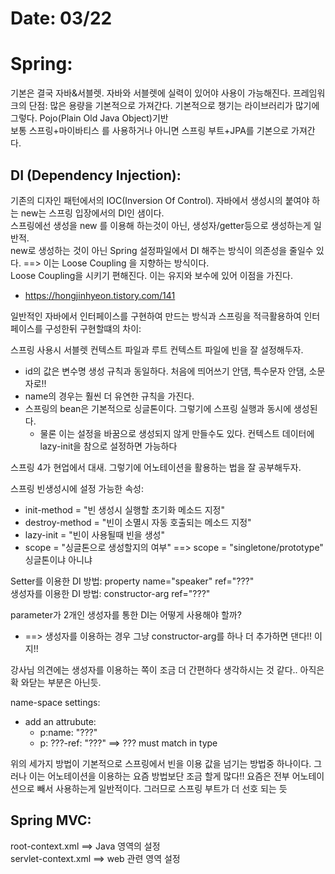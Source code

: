 # Date: 03/22  

# Spring:  
기본은 결국 자바&서블렛. 자바와 서블렛에 실력이 있어야 사용이 가능해진다. 프레임워크의 단점: 많은 용량을 기본적으로 가져간다. 기본적으로 챙기는 라이브러리가 많기에 그렇다. Pojo(Plain Old Java Object)기반  
보통 스프링+마이바티스 를 사용하거나 아니면 스프링 부트+JPA를 기본으로 가져간다.  


## DI (Dependency Injection):  
기존의 디자인 패턴에서의 IOC(Inversion Of Control). 자바에서 생성시의 붙여야 하는 new는 스프링 입장에서의 DI인 샘이다.  
스프링에선 생성을 new 를 이용해 하는것이 아닌, 생성자/getter등으로 생성하는게 일반적.  
new로 생성하는 것이 아닌 Spring 설정파일에서 DI 해주는 방식이 의존성을 줄일수 있다. ==> 이는 Loose Coupling 을 지향하는 방식이다.  
Loose Coupling을 시키기 편해진다. 이는 유지와 보수에 있어 이점을 가진다.  
  * https://hongjinhyeon.tistory.com/141   

일반적인 자바에서 인터페이스를 구현하여 만드는 방식과 스프링을 적극활용하여 인터페이스를 구성한뒤 구현할떄의 차이:  

스프링 사용시 서블렛 컨텍스트 파일과 루트 컨텍스트 파일에 빈을 잘 설정해두자.  
  * id의 값은 변수명 생성 규칙과 동일하다. 처음에 띄어쓰기 안댐, 특수문자 안댐, 소문자로!!
  * name의 경우는 훨씬 더 유연한 규칙을 가진다.  
  * 스프링의 bean은 기본적으로 싱글톤이다. 그렇기에 스프링 실행과 동시에 생성된다.  
    * 물론 이는 설정을 바꿈으로 생성되지 않게 만들수도 있다.  컨텍스트 데이터에 lazy-init을 참으로 설정하면 가능하다  


스프링 4가 현업에서 대새. 그렇기에 어노테이션을 활용하는 법을 잘 공부해두자.  

스프링 빈생성시에 설정 가능한 속성:   
  * init-method = "빈 생성시 실행할 초기화 메소드 지정"   
  * destroy-method = "빈이 소멸시 자동 호출되는 메소드 지정"  
  * lazy-init = "빈이 사용될때 빈을 생성"   
  * scope = "싱글톤으로 생성할지의 여부" ==> scope = "singletone/prototype" 싱글톤이냐 아니냐  


Setter를 이용한 DI 방법:  property name="speaker" ref="???"  
생성자를 이용한 DI 방법: constructor-arg ref="???"  

parameter가 2개인 생성자를 통한 DI는 어떻게 사용해야 할까?  
  * ==> 생성자를 이용하는 경우 그냥 constructor-arg를 하나 더 추가하면 댄다!! 이지!!

강사님 의견에는 생성자를 이용하는 쪽이 조금 더 간편하다 생각하시는 것 같다.. 아직은 확 와닫는 부분은 아닌듯. 

name-space settings:
 * add an attrubute: 
   * p:name: "???"
   * p: ???-ref: "???" ==> ??? must match in type

위의 세가지 방법이 기본적으로 스프링에서 빈을 이용 값을 넘기는 방법중 하나이다. 그러나 이는 어노테이션을 이용하는 요즘 방법보단 조금 할게 많다!! 요즘은 전부 어노테이션으로 빼서 사용하는게 일반적이다. 그러므로 스프링 부트가 더 선호 되는 듯  

## Spring MVC:  
root-context.xml ==> Java 영역의 설정  
servlet-context.xml ==> web 관련 영역 설정  



